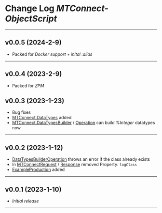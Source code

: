 # Change Log _MTConnect-ObjectScript_

---

## v0.0.5 (2024-2-9)

-   Packed for *Docker support  + inital :alias*

---

## v0.0.4 (2023-2-9)

-   Packed for _ZPM_

## v0.0.3 (2023-1-23)

-   Bug fixes
-   [MTConnect.DataTypes](https://github.com/intersystems-dach/MTConnect-ObjectScript/tree/master/src/cls/MTConnect/DataTypes) added
-   [MTConnect.DataTypesBuilder](https://github.com/intersystems-dach/MTConnect-ObjectScript/blob/master/src/cls/MTConnect/DataTypesBuilder.cls) / [Operation](https://github.com/intersystems-dach/MTConnect-ObjectScript/blob/master/src/cls/MTConnect/BO/DataTypesBuilderOperation.cls) can build _%Integer_ datatypes now

---

## v0.0.2 (2023-1-12)

-   [DataTypesBuilderOperation](https://github.com/intersystems-dach/MTConnect-ObjectScript/blob/master/src/cls/MTConnect/BO/DataTypesBuilderOperation.cls) throws an error if the class already exists
-   In [MTConnectRequest](https://github.com/intersystems-dach/MTConnect-ObjectScript/blob/master/src/cls/MTConnect/MSG/MTConnectRequest.cls) / [Response](https://github.com/intersystems-dach/MTConnect-ObjectScript/blob/master/src/cls/MTConnect/MSG/MTConnectResponse.cls) removed Property: `logClass`
-   [ExampleProduction](https://github.com/intersystems-dach/MTConnect-ObjectScript/tree/master/src/cls/MTConnect/ExampleProduction) added

---

## v0.0.1 (2023-1-10)

-   _Initial release_

---
